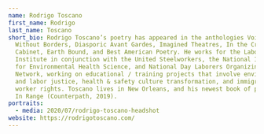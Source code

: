 ```yaml
---
name: Rodrigo Toscano
first_name: Rodrigo
last_name: Toscano
short_bio: Rodrigo Toscano’s poetry has appeared in the anthologies Voices
  Without Borders, Diasporic Avant Gardes, Imagined Theatres, In the Criminal’s
  Cabinet, Earth Bound, and Best American Poetry. He works for the Labor
  Institute in conjunction with the United Steelworkers, the National Institute
  for Environmental Health Science, and National Day Laborers Organizing
  Network, working on educational / training projects that involve environmental
  and labor justice, health & safety culture transformation, and immigrant
  worker rights. Toscano lives in New Orleans, and his newest book of poetry is
  In Range (Counterpath, 2019).
portraits:
  - media: 2020/07/rodrigo-toscano-headshot
website: https://rodrigotoscano.com/
---
```

